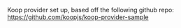 Koop provider set up, based off the following github repo: https://github.com/koopjs/koop-provider-sample
